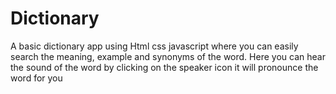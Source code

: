# Dictionary
A basic dictionary app using Html css javascript where you can easily search the meaning, example and synonyms of the word.  Here you can hear the sound of the word by clicking on the speaker icon it will pronounce the word for you 
